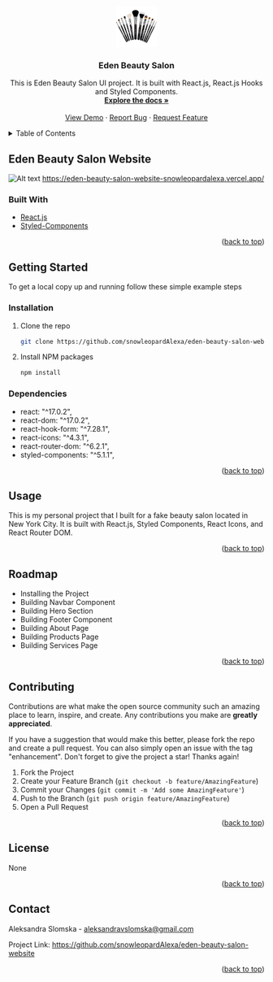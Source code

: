 <div id="top"></div>
<!-- PROJECT SHIELDS -->

<!-- PROJECT LOGO -->
<br />
<div align="center">
  <a href="https://github.com/snowleopardAlexa/linkedin-clone">
    <img src="/src/img/makeup1.png" alt="Logo" width="80" height="80">
  </a>

<h3 align="center">Eden Beauty Salon</h3>

  <p align="center">
    This is Eden Beauty Salon UI project. It is built with React.js, React.js Hooks and Styled Components. 
    <br />
    <a href="https://github.com/snowleopardAlexa/eden-beauty-salon-website"><strong>Explore the docs »</strong></a>
    <br />
    <br />
    <a href="https://eden-beauty-salon-website-snowleopardalexa.vercel.app/">View Demo</a>
    ·
    <a href="https://github.com/snowleopardAlexa/eden-beauty-salon-website/issues">Report Bug</a>
    ·
    <a href="https://github.com/snowleopardAlexa/eden-beauty-salon-website/issues">Request Feature</a>
  </p>
</div>



<!-- TABLE OF CONTENTS -->
<details>
  <summary>Table of Contents</summary>
  <ol>
    <li>
      <a href="#about-the-project">About The Project</a>
      <ul>
        <li><a href="#built-with">Built With</a></li>
      </ul>
    </li>
    <li>
      <a href="#getting-started">Getting Started</a>
      <ul>
        <li><a href="#dependencies">Dependencies</a></li>
        <li><a href="#installation">Installation</a></li>
      </ul>
    </li>
    <li><a href="#usage">Usage</a></li>
    <li><a href="#roadmap">Roadmap</a></li>
    <li><a href="#contributing">Contributing</a></li>
    <li><a href="#license">License</a></li>
    <li><a href="#contact">Contact</a></li>
    <li><a href="#acknowledgments">Acknowledgments</a></li>
  </ol>
</details>


<!-- ABOUT THE PROJECT -->
## Eden Beauty Salon Website

![Alt text](//img/eden.png?raw=true "Eden Beauty Salon Website") https://eden-beauty-salon-website-snowleopardalexa.vercel.app/

### Built With

* [React.js](https://reactjs.org/)
* [Styled-Components](https://styled-components.com/)


<p align="right">(<a href="#top">back to top</a>)</p>


<!-- GETTING STARTED -->
## Getting Started

To get a local copy up and running follow these simple example steps

### Installation

1. Clone the repo
   ```sh
   git clone https://github.com/snowleopardAlexa/eden-beauty-salon-website.git
   ```
2. Install NPM packages
   ```sh
   npm install
   ```

### Dependencies

* react: "^17.0.2",
* react-dom: "^17.0.2",
* react-hook-form: "^7.28.1",
* react-icons: "^4.3.1",
* react-router-dom: "^6.2.1",
* styled-components: "^5.1.1",


<p align="right">(<a href="#top">back to top</a>)</p>

<!-- USAGE EXAMPLES -->
## Usage

This is my personal project that I built for a fake beauty salon located in New York City. It is built with React.js, Styled Components, React Icons, and React Router DOM. 

<p align="right">(<a href="#top">back to top</a>)</p>


<!-- ROADMAP -->
## Roadmap

- Installing the Project
- Building Navbar Component
- Building Hero Section
- Building Footer Component
- Building About Page
- Building Products Page
- Building Services Page

<p align="right">(<a href="#top">back to top</a>)</p>


<!-- CONTRIBUTING -->
## Contributing

Contributions are what make the open source community such an amazing place to learn, inspire, and create. Any contributions you make are **greatly appreciated**.

If you have a suggestion that would make this better, please fork the repo and create a pull request. You can also simply open an issue with the tag "enhancement".
Don't forget to give the project a star! Thanks again!

1. Fork the Project
2. Create your Feature Branch (`git checkout -b feature/AmazingFeature`)
3. Commit your Changes (`git commit -m 'Add some AmazingFeature'`)
4. Push to the Branch (`git push origin feature/AmazingFeature`)
5. Open a Pull Request

<p align="right">(<a href="#top">back to top</a>)</p>


<!-- LICENSE -->
## License

None

<p align="right">(<a href="#top">back to top</a>)</p>


<!-- CONTACT -->
## Contact

Aleksandra Slomska - aleksandravslomska@gmail.com

Project Link: https://github.com/snowleopardAlexa/eden-beauty-salon-website

<p align="right">(<a href="#top">back to top</a>)</p>


<!-- MARKDOWN LINKS & IMAGES -->
<!-- https://www.markdownguide.org/basic-syntax/#reference-style-links -->
[contributors-shield]: https://img.shields.io/github/contributors/snowleopardAlexa/medium-clone.svg?style=for-the-badge
[contributors-url]: https://github.com/github_username/repo_name/graphs/contributors
[forks-shield]: https://img.shields.io/github/forks/github_username/repo_name.svg?style=for-the-badge
[forks-url]: https://github.com/github_username/repo_name/network/members
[stars-shield]: https://img.shields.io/github/stars/github_username/repo_name.svg?style=for-the-badge
[stars-url]: https://github.com/github_username/repo_name/stargazers
[issues-shield]: https://img.shields.io/github/issues/github_username/repo_name.svg?style=for-the-badge
[issues-url]: https://github.com/github_username/repo_name/issues
[license-shield]: https://img.shields.io/github/license/github_username/repo_name.svg?style=for-the-badge
[license-url]: https://github.com/github_username/repo_name/blob/master/LICENSE.txt
[linkedin-shield]: https://img.shields.io/badge/-LinkedIn-black.svg?style=for-the-badge&logo=linkedin&colorB=555
[linkedin-url]: https://linkedin.com/in/linkedin_username
[product-screenshot]: images/screenshot.png
